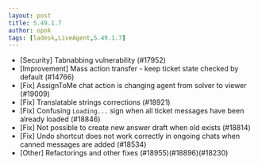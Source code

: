 ```yaml
---
layout: post
title: 5.49.1.7
author: opok
tags: [ladesk,LiveAgent,5.49.1.7]
---
```

- [Security] Tabnabbing vulnerability (#17952)
- [Improvement] Mass action transfer - keep ticket state checked by default (#14766)
- [Fix] AssignToMe chat action is changing agent from solver to viewer (#19009)
- [Fix] Translatable strings corrections (#18921)
- [Fix] Confusing `Loading...` sign when all ticket messages have been already loaded (#18846)
- [Fix] Not possible to create new answer draft when old exists (#18814)
- [Fix] Undo shortcut does not work correctly in ongoing chats when canned messages are added (#18534)
- [Other] Refactorings and other fixes (#18955)(#18896)(#18230)